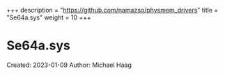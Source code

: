 +++
description = "https://github.com/namazso/physmem_drivers"
title = "Se64a.sys"
weight = 10
+++

# Se64a.sys

Created: 2023-01-09
Author: Michael Haag


